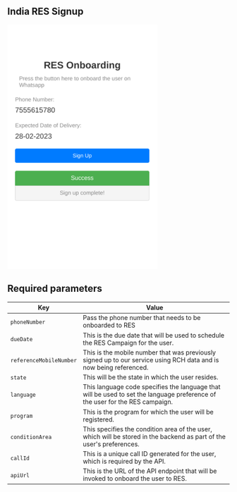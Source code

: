 ## India RES Signup

![](extras/plugin-preview.png)

## Required parameters

| Key                     | Value                                                                                                                        |
| ----------------------- | ---------------------------------------------------------------------------------------------------------------------------- |
| `phoneNumber`           | Pass the phone number that needs to be onboarded to RES                                                                      |
| `dueDate`               | This is the due date that will be used to schedule the RES Campaign for the user.                                            |
| `referenceMobileNumber` | This is the mobile number that was previously signed up to our service using RCH data and is now being referenced.           |
| `state`                 | This will be the state in which the user resides.                                                                            |
| `language`              | This language code specifies the language that will be used to set the language preference of the user for the RES campaign. |
| `program`               | This is the program for which the user will be registered.                                                                   |
| `conditionArea`         | This specifies the condition area of the user, which will be stored in the backend as part of the user's preferences.        |
| `callId`                | This is a unique call ID generated for the user, which is required by the API.                                               |
| `apiUrl`                | This is the URL of the API endpoint that will be invoked to onboard the user to RES.                                         |
